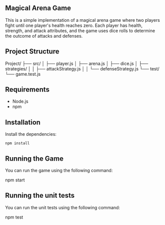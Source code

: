 ## Magical Arena Game

This is a simple implementation of a magical arena game where two players fight until one player's health reaches zero. Each player has health, strength, and attack attributes, and the game uses dice rolls to determine the outcome of attacks and defenses.

## Project Structure

Project/
├── src/
│ ├── player.js
│ ├── arena.js
│ ├── dice.js
│ ├── strategies/
│ │ ├── attackStrategy.js
│ │ └── defenseStrategy.js
└── test/
  └── game.test.js

## Requirements

- Node.js 
- npm 

## Installation
Install the dependencies:

    npm install

## Running the Game
You can run the game using the following command:

npm start

## Running the unit tests
You can run the unit tests using the following command: 

npm test